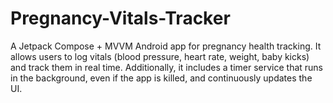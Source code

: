 # Pregnancy-Vitals-Tracker
A Jetpack Compose + MVVM Android app for pregnancy health tracking.
It allows users to log vitals (blood pressure, heart rate, weight, baby kicks) and track them in real time.
Additionally, it includes a timer service that runs in the background, even if the app is killed, and continuously updates the UI.
